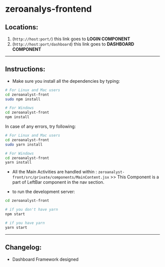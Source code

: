 # zeroanalys-frontend

## Locations:

1. (`http://host:port/`) this link goes to **LOGIN COMPONENT**
2. (`http://host:port/dashboard`) this link goes to **DASHBOARD COMPONENT**

---

## Instructions:

- Make sure you install all the dependencies by typing:

```bash
# For Linux and Mac users
cd zeroanalyst-front
sudo npm install

# For Windows
cd zeroanalyst-front
npm install
```

In case of any errors, try following:

```bash
# For Linux and Mac users
cd zeroanalyst-front
sudo yarn install

# For Windows
cd zeroanalyst-front
yarn install
```

- All the Main Activities are handled within :
  `zeroanalyst-front/src/private/components/MainContent.jsx` >> This Component is a part of LeftBar component in the nav section.

- to run the development server:

```bash
cd zeroanalyst-front

# if you don't have yarn
npm start

# if you have yarn
yarn start
```

---

## Changelog:

- Dashboard Framework designed
